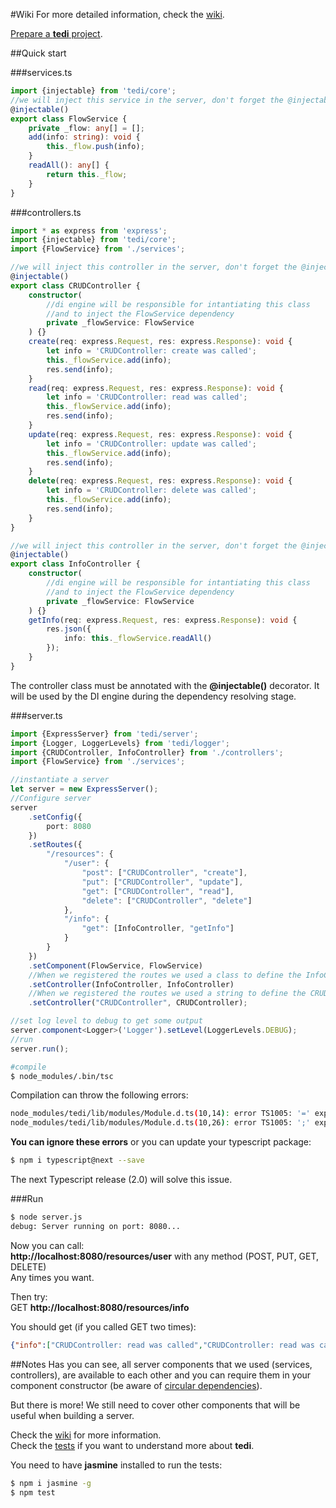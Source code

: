 #Wiki
For more detailed information, check the [wiki](https://github.com/antoniolopesgomes/tedi/wiki).

[Prepare a **tedi** project](https://github.com/antoniolopesgomes/tedi/wiki/2.-Installation).

##Quick start

###services.ts  
```typescript
import {injectable} from 'tedi/core';
//we will inject this service in the server, don't forget the @injectable() decorator
@injectable()
export class FlowService {
    private _flow: any[] = [];
    add(info: string): void {
        this._flow.push(info);
    }
    readAll(): any[] {
        return this._flow;
    }
}
```

###controllers.ts  
```typescript
import * as express from 'express';
import {injectable} from 'tedi/core';
import {FlowService} from './services';

//we will inject this controller in the server, don't forget the @injectable() decorator
@injectable()
export class CRUDController {
    constructor(
        //di engine will be responsible for intantiating this class
        //and to inject the FlowService dependency
        private _flowService: FlowService
    ) {}
    create(req: express.Request, res: express.Response): void {
        let info = 'CRUDController: create was called';
        this._flowService.add(info);
        res.send(info);
    }
    read(req: express.Request, res: express.Response): void {
        let info = 'CRUDController: read was called';
        this._flowService.add(info);
        res.send(info);
    }
    update(req: express.Request, res: express.Response): void {
        let info = 'CRUDController: update was called';
        this._flowService.add(info);
        res.send(info);
    }
    delete(req: express.Request, res: express.Response): void {
        let info = 'CRUDController: delete was called';
        this._flowService.add(info);
        res.send(info);
    }
}

//we will inject this controller in the server, don't forget the @injectable() decorator
@injectable()
export class InfoController {
    constructor(
        //di engine will be responsible for intantiating this class
        //and to inject the FlowService dependency
        private _flowService: FlowService
    ) {}
    getInfo(req: express.Request, res: express.Response): void {
        res.json({
            info: this._flowService.readAll()
        });
    } 
}
```  
The controller class must be annotated with the **@injectable()** decorator. It will be used by the DI engine during the dependency resolving stage.

###server.ts  
```typescript
import {ExpressServer} from 'tedi/server';
import {Logger, LoggerLevels} from 'tedi/logger';
import {CRUDController, InfoController} from './controllers';
import {FlowService} from './services';

//instantiate a server
let server = new ExpressServer();
//Configure server
server
    .setConfig({
        port: 8080
    })
    .setRoutes({
        "/resources": {
            "/user": {
                "post": ["CRUDController", "create"],
                "put": ["CRUDController", "update"],
                "get": ["CRUDController", "read"],
                "delete": ["CRUDController", "delete"]
            },
            "/info": {
                "get": [InfoController, "getInfo"]
            }
        }
    })
    .setComponent(FlowService, FlowService)
    //When we registered the routes we used a class to define the InfoController dependency
    .setController(InfoController, InfoController)
    //When we registered the routes we used a string to define the CRUDController dependency
    .setController("CRUDController", CRUDController);

//set log level to debug to get some output
server.component<Logger>('Logger').setLevel(LoggerLevels.DEBUG);
//run
server.run();
```  
```bash
#compile
$ node_modules/.bin/tsc
``` 
Compilation can throw the following errors:  
```bash
node_modules/tedi/lib/modules/Module.d.ts(10,14): error TS1005: '=' expected.
node_modules/tedi/lib/modules/Module.d.ts(10,26): error TS1005: ';' expected.
```  
**You can ignore these errors** or you can update your typescript package:  
```bash
$ npm i typescript@next --save
```  
The next Typescript release (2.0) will solve this issue.

###Run  
```bash
$ node server.js
debug: Server running on port: 8080...
```  
Now you can call:  
**http://localhost:8080/resources/user** with any method (POST, PUT, GET, DELETE)  
Any times you want.  

Then try:  
GET **http://localhost:8080/resources/info**  

You should get (if you called GET two times):  
```json
{"info":["CRUDController: read was called","CRUDController: read was called"]}
```  

##Notes
Has you can see, all server components that we used (services, controllers), are available to each other and you can require them in your component constructor (be aware of [circular dependencies](http://misko.hevery.com/2008/08/01/circular-dependency-in-constructors-and-dependency-injection/)).  

But there is more! We still need to cover other components that will be useful when building a server.  

Check the [wiki](https://github.com/antoniolopesgomes/tedi/wiki) for more information.  
Check the [tests](https://github.com/antoniolopesgomes/tedi/tree/master/src/test) if you want to understand more about **tedi**.  

You need to have **jasmine** installed to run the tests:  
```bash
$ npm i jasmine -g
$ npm test
```